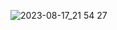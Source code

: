 ![2023-08-17_21 54 27](https://github.com/imvickykumar999/TLauncher-Minecraft/assets/50515418/fbba1a41-0deb-4d3f-8b6f-bf8ce3225a5b)
